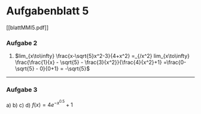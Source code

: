 # Aufgabenblatt 5
[[blattMMI5.pdf]]

### Aufgabe 2
1) $lim_{x\to\infty} \frac{x-\sqrt{5}x^2-3}{4+x^2} =_{/x^2} lim_{x\to\infty} \frac{\frac{1}{x} - \sqrt{5} - \frac{3}{x^2}}{\frac{4}{x^2}+1} =\frac{0-\sqrt{5} - 0}{0+1} = -\sqrt{5}$



---
### Aufgabe 3
a)
b)
c)
d)  $f(x) = 4e^{-x^{0.5}}+1$
